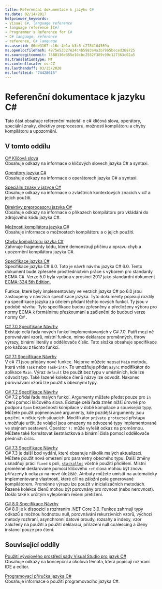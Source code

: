 ```yaml
---
title: Referenční dokumentace k jazyku C#
ms.date: 02/14/2017
helpviewer_keywords:
- Visual C#, language reference
- language reference [C#]
- Programmer's Reference for C#
- C# language, reference
- reference, C# language
ms.assetid: 06de3167-c16c-4e1a-b3c5-c27841d4569a
ms.openlocfilehash: 4875e53327e24c4b5983a4a3b79b5beced368725
ms.sourcegitcommit: 7588136e355e10cbc2582f389c90c127363c02a5
ms.translationtype: MT
ms.contentlocale: cs-CZ
ms.lasthandoff: 03/15/2020
ms.locfileid: "74428615"
---
```

# <a name="c-reference"></a>Referenční dokumentace k jazyku C#

Tato část obsahuje referenční materiál o c# klíčová slova, operátory, speciální znaky, direktivy preprocesoru, možnosti kompilátoru a chyby kompilátoru a upozornění.  
  
## <a name="in-this-section"></a>V tomto oddílu

 [C# Klíčová slova](./keywords/index.md)  
 Obsahuje odkazy na informace o klíčových slovech jazyka C# a syntaxi.  
  
 [Operátory jazyka C#](./operators/index.md)  
 Obsahuje odkazy na informace o operátorech jazyka C# a syntaxi.  

 [Speciální znaky v jazyce C#](./tokens/index.md)  
 Obsahuje odkazy na informace o zvláštních kontextových znacích v c# a jejich použití.  

 [Direktivy preprocesoru jazyka C#](./preprocessor-directives/index.md)  
 Obsahuje odkazy na informace o příkazech kompilátoru pro vkládání do zdrojového kódu jazyka C#.  
  
 [Možnosti kompilátoru jazyka C#](./compiler-options/index.md)  
 Obsahuje informace o možnostech kompilátoru a o jejich použití.  
  
 [Chyby kompilátoru jazyka C#](./compiler-messages/index.md)  
 Zahrnuje fragmenty kódu, které demonstrují příčinu a opravu chyb a upozornění kompilátoru jazyka C#.  
  
 [Specifikace jazyka C#](../../../_csharplang/spec/introduction.md)  
 Specifikace jazyka C# 6.0. Toto je návrh návrhu jazyka C# 6.0. Tento dokument bude zpřesněn prostřednictvím práce s výborem pro standardy ECMA C#. Verze 5.0 byla vydána v prosinci 2017 jako standardní dokument [ECMA-334 5th Edition.](https://www.ecma-international.org/publications/files/ECMA-ST/ECMA-334.pdf)

Funkce, které byly implementovány ve verzích jazyka C# po 6.0 jsou zastoupeny v návrzích specifikace jazyka. Tyto dokumenty popisují rozdíly na specifikace jazyka za účelem přidání těchto nových funkcí. Ty jsou v podobě návrhu. Tyto specifikace budou zpřesněny a předloženy výboru pro normy ECMA k formálnímu přezkoumání a začlenění do budoucí verze normy C# .

 [C# 7.0 Specifikace Návrhy](../../../_csharplang/proposals/csharp-7.0/pattern-matching.md)  
 Existuje celá řada nových funkcí implementovaných v C# 7.0. Patří mezi ně porovnávání vzorů, místní funkce, mimo deklarace proměnných, throw výrazy, binární literály a oddělovače číslic. Tato složka obsahuje specifikace pro každou z těchto funkcí.
  
 [C# 7.1 Specifikace Návrhy](../../../_csharplang/proposals/csharp-7.1/async-main.md)  
 V c# 7.1 jsou přidány nové funkce. Nejprve můžete napsat `Main` metodu, která vrátí `Task` nebo `Task<int>`. To umožňuje přidat `async` modifikátor do aplikace `Main`. Výraz `default` lze použít bez typu v umístěních, kde lze odvodit typ. Také řazené kolekce členů názvy lze odvodit. Nakonec porovnávání vzorů lze použít s obecnými typy.

 [C# 7.2 Specifikace Návrhy](../../../_csharplang/proposals/csharp-7.2/readonly-ref.md)  
 C# 7.2 přidal řadu malých funkcí. Argumenty můžete předat pouze pro `in` čtení pomocí klíčového slova. Existuje celá řada změn nižší úrovně pro podporu `Span` bezpečnosti kompilace v době kompilace a související typy. Můžete použít pojmenované argumenty, kde pozdější argumenty jsou poziční, v některých situacích. Modifikátor `private protected` přístupu umožňuje určit, že volající jsou omezeny na odvozené typy implementované ve stejném sestavení. Operátor `?:` může vyřešit odkaz na proměnnou. Můžete také formátovat šestnáctková a binární čísla pomocí oddělovače předních číslic.

 [C# 7.3 Specifikace Návrhy](../../../_csharplang/proposals/csharp-7.3/blittable.md)  
 C# 7.3 je další bod vydání, které obsahuje několik malých aktualizací. Můžete použít nová omezení pro parametry obecného typu. Další změny usnadňují práci `fixed` s poli, [`stackalloc`](./operators/stackalloc.md) včetně použití přidělení. Místní proměnné deklarované pomocí klíčového `ref` slova mohou být znovu přiřazeny k odkazu na nové úložiště. Atributy můžete umístit na automaticky implementované vlastnosti, které cílí na záložní pole generované kompilátorem. Proměnné výrazu lze použít v inicializačních metodách. Řazené kolekce členů mohou být porovnány pro rovnost (nebo nerovnost). Došlo také k určitým vylepšením řešení přetížení.
  
 [C# 8.0 Specifikace Návrhy](../../../_csharplang/proposals/csharp-8.0/nullable-reference-types.md)  
 C# 8.0 je k dispozici s rozhraním .NET Core 3.0. Funkce zahrnují typy odkazů s možnou hodnotou null, porovnávání rekurzivních vzorů, výchozí metody rozhraní, asynchronní datové proudy, rozsahy a indexy, vzor založený na použití a použití deklarací, přiřazení null coalescing a členy instancí pouze pro čtení.
  
## <a name="related-sections"></a>Související oddíly  

 [Použití vývojového prostředí sady Visual Studio pro jazyk C#](/visualstudio/get-started/csharp)  
 Obsahuje odkazy na koncepční a úkolová témata, která popisují rozhraní IDE a editor.  
  
 [Programovací příručka jazyka C#](../programming-guide/index.md)  
 Obsahuje informace o použití programovacího jazyka C#.
